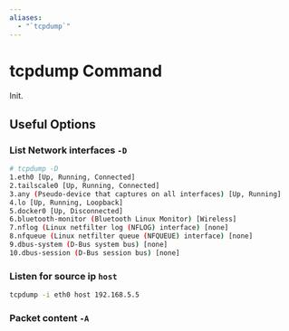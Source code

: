 ```yaml
---
aliases:
  - "`tcpdump`"
---
```


# tcpdump Command
Init.
## Useful Options
### List Network interfaces `-D`
```bash
# tcpdump -D
1.eth0 [Up, Running, Connected]
2.tailscale0 [Up, Running, Connected]
3.any (Pseudo-device that captures on all interfaces) [Up, Running]
4.lo [Up, Running, Loopback]
5.docker0 [Up, Disconnected]
6.bluetooth-monitor (Bluetooth Linux Monitor) [Wireless]
7.nflog (Linux netfilter log (NFLOG) interface) [none]
8.nfqueue (Linux netfilter queue (NFQUEUE) interface) [none]
9.dbus-system (D-Bus system bus) [none]
10.dbus-session (D-Bus session bus) [none]
```
### Listen for source ip `host`
```bash
tcpdump -i eth0 host 192.168.5.5
```
### Packet content `-A`
